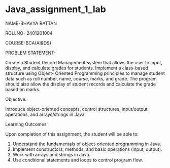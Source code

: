 # Java_assignment_1_lab
NAME-BHAVYA RATTAN

ROLLNO- 2401201004

COURSE-BCA(AI&DS)

PROBLEM STATEMENT-

Create a Student Record Management system that allows the user to input, display, and calculate grades for students. Implement a class-based structure using Object- Oriented Programming principles to manage student data such as roll number, name, course, marks, and grade. The program should also allow the display of student records and calculate the grade based on marks. 
 
Objective: 

Introduce object-oriented concepts, control structures, input/output operations, and arrays/strings in Java. 
 
 
Learning Outcomes 
 
Upon completion of this assignment, the student will be able to: 
1.	Understand the fundamentals of object-oriented programming in Java. 
2.	Implement constructors, methods, and basic operations (input, output). 
3.	Work with arrays and strings in Java. 
4.	Use conditional statements and loops to control program flow. 
 
